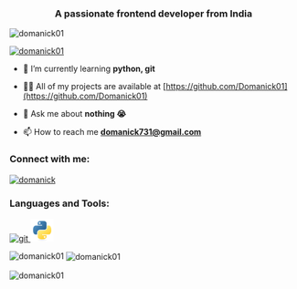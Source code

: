 <h3 align="center">A passionate frontend developer from India</h3>

<p align="left"> <img src="https://komarev.com/ghpvc/?username=domanick01&label=Profile%20views&color=0e75b6&style=flat" alt="domanick01" /> </p>

<p align="left"> <a href="https://github.com/ryo-ma/github-profile-trophy"><img src="https://github-profile-trophy.vercel.app/?username=domanick01" alt="domanick01" /></a> </p>

- 🌱 I’m currently learning **python, git**

- 👨‍💻 All of my projects are available at [https://github.com/Domanick01](https://github.com/Domanick01)

- 💬 Ask me about **nothing 😭**

- 📫 How to reach me **domanick731@gmail.com**

<h3 align="left">Connect with me:</h3>
<p align="left">
<a href="https://www.leetcode.com/domanick" target="blank"><img align="center" src="https://raw.githubusercontent.com/rahuldkjain/github-profile-readme-generator/master/src/images/icons/Social/leet-code.svg" alt="domanick" height="30" width="40" /></a>
</p>

<h3 align="left">Languages and Tools:</h3>
<p align="left"> <a href="https://git-scm.com/" target="_blank" rel="noreferrer"> <img src="https://www.vectorlogo.zone/logos/git-scm/git-scm-icon.svg" alt="git" width="40" height="40"/> </a> <a href="https://www.python.org" target="_blank" rel="noreferrer"> <img src="https://raw.githubusercontent.com/devicons/devicon/master/icons/python/python-original.svg" alt="python" width="40" height="40"/> </a> </p>

<p><img align="left" src="https://github-readme-stats.vercel.app/api/top-langs?username=domanick01&show_icons=true&locale=en&layout=compact" alt="domanick01" /></p>

<p>&nbsp;<img align="center" src="https://github-readme-stats.vercel.app/api?username=domanick01&show_icons=true&locale=en" alt="domanick01" /></p>

<p><img align="center" src="https://github-readme-streak-stats.herokuapp.com/?user=domanick01&" alt="domanick01" /></p>

